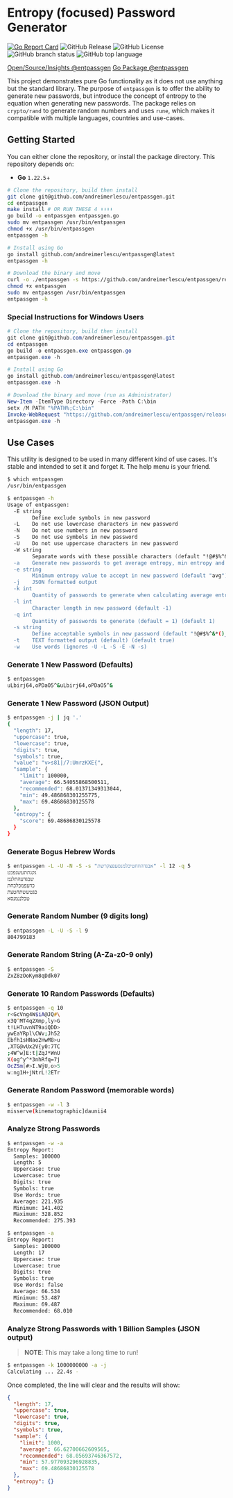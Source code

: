 # Entropy (focused) Password Generator

[![Go Report Card](https://goreportcard.com/badge/github.com/andreimerlescu/entpassgen)](https://goreportcard.com/report/github.com/andreimerlescu/entpassgen)
![GitHub Release](https://img.shields.io/github/v/release/andreimerlescu/entpassgen)
![GitHub License](https://img.shields.io/github/license/andreimerlescu/entpassgen)
![GitHub branch status](https://img.shields.io/github/checks-status/andreimerlescu/entpassgen/master)
![GitHub top language](https://img.shields.io/github/languages/top/andreimerlescu/entpassgen)


[Open/Source/Insights @entpassgen](https://deps.dev/go/github.com%2Fandreimerlescu%2Fentpassgen)
[Go Package @entpassgen](https://pkg.go.dev/github.com/andreimerlescu/entpassgen)


This project demonstrates pure Go functionality as it does not use anything but the standard library. The purpose of `entpassgen` is to offer the ability to generate new passwords, but introduce the concept of entropy to the equation when generating new passwords. The package relies on `crypto/rand` to generate random numbers and uses `rune`, which makes it compatible with multiple languages, countries and use-cases. 

## Getting Started

You can either clone the repository, or install the package directory. This repository depends on: 

- **Go** `1.22.5`+

```zsh
# Clone the repository, build then install
git clone git@github.com/andreimerlescu/entpassgen.git
cd entpassgen
make install # OR RUN THESE 4 ⬇︎⬇︎⬇︎⬇︎
go build -o entpassgen entpassgen.go
sudo mv entpassgen /usr/bin/entpassgen
chmod +x /usr/bin/entpassgen
entpassgen -h

# Install using Go
go install github.com/andreimerlescu/entpassgen@latest
entpassgen -h

# Download the binary and move
curl -o ./entpassgen -s https://github.com/andreimerlescu/entpassgen/releases/download/v1.0.0/entpassgen.linux-amd64
chmod +x entpassgen
sudo mv entpassgen /usr/bin/entpassgen
entpassgen -h
```

### Special Instructions for Windows Users

```powershell
# Clone the repository, build then install
git clone git@github.com/andreimerlescu/entpassgen.git
cd entpassgen
go build -o entpassgen.exe entpassgen.go
entpassgen.exe -h

# Install using Go
go install github.com/andreimerlescu/entpassgen@latest
entpassgen.exe -h

# Download the binary and move (run as Administrator)
New-Item -ItemType Directory -Force -Path C:\bin
setx /M PATH "%PATH%;C:\bin"
Invoke-WebRequest "https://github.com/andreimerlescu/entpassgen/releases/download/v1.0.0/entpassgen.windows-amd64.exe" -OutFile c:\bin\entpassgen.exe
entpassgen.exe -h
```


## Use Cases

This utility is designed to be used in many different kind of use cases. It's stable and intended to set it and forget it. The help menu is your friend.

```zsh
$ which entpassgen
/usr/bin/entpassgen

$ entpassgen -h
Usage of entpassgen:
  -E string
        Define exclude symbols in new password
  -L    Do not use lowercase characters in new password
  -N    Do not use numbers in new password
  -S    Do not use symbols in new password
  -U    Do not use uppercase characters in new password
  -W string
        Separate words with these possible characters (default "!@#$%^&*()_+1234567890-=,.></?;:[]|")
  -a    Generate new passwords to get average entropy, min entropy and max entropy calculated for options
  -e string
        Minimum entropy value to accept in new password (default "avg")
  -j    JSON formatted output
  -k int
        Quantity of passwords to generate when calculating average entropy (default 100000)
  -l int
        Character length in new password (default -1)
  -q int
        Quantity of passwords to generate (default = 1) (default 1)
  -s string
        Define acceptable symbols in new password (default "!@#$%^&*()_+=-[]\\{}|;':,./<>?")
  -t    TEXT formatted output (default) (default true)
  -w    Use words (ignores -U -L -S -E -N -s)

```

### Generate 1 New Password (Defaults)

```zsh
$ entpassgen
uLbirj64,oPDaO5^&uLbirj64,oPDaO5^&
```

### Generate 1 New Password (JSON Output)

```zsh
$ entpassgen -j | jq '.'
{
  "length": 17,
  "uppercase": true,
  "lowercase": true,
  "digits": true,
  "symbols": true,
  "value": "v>s81|/7:UmrzKXE{",
  "sample": {
    "limit": 100000,
    "average": 66.54055868500511,
    "recommended": 68.01371349313044,
    "min": 49.486868301255775,
    "max": 69.48686830125578
  },
  "entropy": {
    "score": 69.48686830125578
  }
}
```

### Generate Bogus Hebrew Words

```zsh
$ entpassgen -L -U -N -S -s "אבגדהוזחטיכלמנסעפצקרשת" -l 12 -q 5
גקגתתעשנפכט
שבגדעהתלנמ
כדעפמכלכחת
כגטששתחטצת
טכלננמנסא

```

### Generate Random Number (9 digits long)

```zsh
$ entpassgen -L -U -S -l 9 
804799183
```

### Generate Random String (A-Za-z0-9 only)

```zsh
$ entpassgen -S
ZxZ8zOoKym8qDdk07
```

### Generate 10 Random Passwords (Defaults)

```zsh
$ entpassgen -q 10
r<GcVng4W$iA@JQ#\
x3Q^MT4q2Xmp,ly>G
t!LH7uvnNT9aiQDD>
ywEaYRpl\CWv;Jh52
Ebfh1sHNao2HwM8>u
,XTG@vUx2V{y0:7TC
;4W^w]E:t|ZqJ*WnU
X(og^y^*3nhRfq=7j
OcZSm[#>I.WjU,o>5
w:ng1H+jNtrL!2ETr
```
### Generate Random Password (memorable words)

```zsh
$ entpassgen -w -l 3
misserve(kinematographic]daunii4
```

### Analyze Strong Passwords

```zsh
$ entpassgen -w -a
Entropy Report: 
  Samples: 100000
  Length: 5
  Uppercase: true
  Lowercase: true
  Digits: true
  Symbols: true
  Use Words: true
  Average: 221.935
  Minimum: 141.402
  Maximum: 328.852
  Recommended: 275.393

$ entpassgen -a   
Entropy Report: 
  Samples: 100000
  Length: 17
  Uppercase: true
  Lowercase: true
  Digits: true
  Symbols: true
  Use Words: false
  Average: 66.534
  Minimum: 53.487
  Maximum: 69.487
  Recommended: 68.010
```

### Analyze Strong Passwords with 1 Billion Samples (JSON output)

> **NOTE**: This may take a long time to run!

```zsh
$ entpassgen -k 1000000000 -a -j
Calculating ... 22.4s -
```

Once completed, the line will clear and the results will show: 

```json
{
  "length": 17,
  "uppercase": true,
  "lowercase": true,
  "digits": true,
  "symbols": true,
  "sample": {
    "limit": 1000,
    "average": 66.62700662609565,
    "recommended": 68.05693746367572,
    "min": 57.977093296928835,
    "max": 69.48686830125578
  },
  "entropy": {}
}
```


